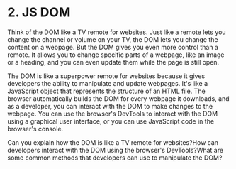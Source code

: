 # 2. JS DOM

Think of the DOM like a TV remote for websites. Just like a remote lets you change the channel or volume on your TV, the DOM lets you change the content on a webpage. But the DOM gives you even more control than a remote. It allows you to change specific parts of a webpage, like an image or a heading, and you can even update them while the page is still open.

The DOM is like a superpower remote for websites because it gives developers the ability to manipulate and update webpages. It's like a JavaScript object that represents the structure of an HTML file. The browser automatically builds the DOM for every webpage it downloads, and as a developer, you can interact with the DOM to make changes to the webpage. You can use the browser's DevTools to interact with the DOM using a graphical user interface, or you can use JavaScript code in the browser's console.

Can you explain how the DOM is like a TV remote for websites?How can developers interact with the DOM using the browser's DevTools?What are some common methods that developers can use to manipulate the DOM?